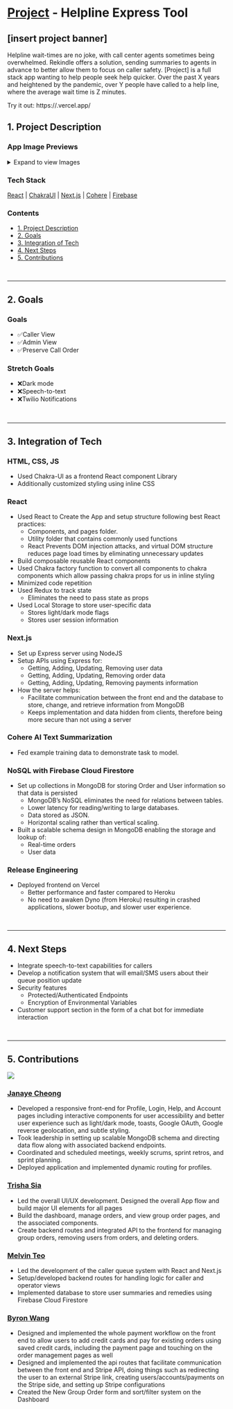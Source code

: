 # [Project](https:) - Helpline Express Tool  
## [insert project banner]

Helpline wait-times are no joke, with call center agents sometimes being overwhelmed. Rekindle offers a solution, sending summaries to agents in advance to better allow them to focus on caller safety. [Project] is a full stack app wanting to help people seek help quicker. Over the past X years and heightened by the pandemic, over Y people have called to a help line, where the average wait time is Z minutes. 

Try it out: https://.vercel.app/
## 1. Project Description 

### App Image Previews
<details>
	<summary>Expand to view Images</summary>
	drag and drop 

</details>

### Tech Stack
[React](https://reactjs.org/) | [ChakraUI](https://chakra-ui.com/) | [Next.js](https://nextjs.org/) | [Cohere](https://cohere.ai/) | [Firebase](https://firebase.google.com/)  

### Contents

-   [1. Project Description](#1-project-description)
-   [2. Goals](#2-goals)
-   [3. Integration of Tech](#3-integration-of-tech)
-   [4. Next Steps](#4-next-steps)
-   [5. Contributions](#5-contributions)

<br/>

---
## 2. Goals

### Goals

- ✅Caller View
- ✅Admin View
- ✅Preserve Call Order 

### Stretch Goals

- ❌Dark mode
- ❌Speech-to-text 
- ❌Twilio Notifications

<br/>

---
## 3. Integration of Tech

### HTML, CSS, JS
- Used Chakra-UI as a frontend React component Library
- Additionally customized styling using inline CSS

### React 
- Used React to Create the App and setup structure following best React practices:
  - Components, and pages folder.
  - Utility folder that contains commonly used functions
  - React Prevents DOM injection attacks, and virtual DOM structure reduces page load times by eliminating unnecessary updates
 - Build composable reusable React components
  - Used Chakra factory function to convert all components to chakra components which allow passing chakra props for us in inline styling
  - Minimized code repetition
- Used Redux to track state
  - Eliminates the need to pass state as props
- Used Local Storage to store user-specific data
  - Stores light/dark mode flags
  - Stores user session information 

### Next.js
- Set up Express server using NodeJS
- Setup APIs using Express for:
  - Getting, Adding, Updating, Removing user data
  - Getting, Adding, Updating, Removing order data
  - Getting, Adding, Updating, Removing payments information 
- How the server helps:
  - Facilitate communication between the front end and the database to store, change, and retrieve information from MongoDB 
  - Keeps implementation and data hidden from clients, therefore being more secure than not using a server

### Cohere AI Text Summarization
- Fed example training data to demonstrate task to model. 

### NoSQL with Firebase Cloud Firestore
- Set up collections in MongoDB for storing Order and User information so that data is persisted
  - MongoDB’s NoSQL eliminates the need for relations between tables.
  - Lower latency for reading/writing to large databases.
  - Data stored as JSON.
  - Horizontal scaling rather than vertical scaling.
- Built a scalable schema design in MongoDB enabling the storage and lookup of:
  - Real-time orders
  - User data

### Release Engineering
- Deployed frontend on Vercel
  - Better performance and faster compared to Heroku
  - No need to awaken Dyno (from Heroku) resulting in crashed applications, slower bootup, and slower user experience.

<br/>

---

## 4. Next Steps
- Integrate speech-to-text capabilities for callers
- Develop a notification system that will email/SMS users about their queue position update
- Security features
  - Protected/Authenticated Endpoints
  - Encryption of Environmental Variables 
- Customer support section in the form of a chat bot for immediate interaction

<br/>

---

## 5. Contributions

[![](https://contrib.rocks/image?repo=EZWin-Clap/FriendDash)](https://github.com/EZWin-Clap/FriendDash/graphs/contributors)

### [Janaye Cheong](https://www.linkedin.com/in/janaye-cheong-105513/)
- Developed a responsive front-end for Profile, Login, Help, and Account pages including interactive components for user accessibility and better user experience such as light/dark mode, toasts, Google OAuth, Google reverse geolocation,  and subtle styling. 
- Took leadership in setting up scalable MongoDB schema and directing data flow along with associated backend endpoints.
- Coordinated and scheduled meetings, weekly scrums, sprint retros, and sprint planning.
- Deployed application and implemented dynamic routing for profiles.

### [Trisha Sia](https://www.linkedin.com/in/trisha-sia/)
- Led the overall UI/UX development. Designed the overall App flow and build major UI elements for all pages
- Build the dashboard, manage orders, and view group order pages, and the associated components.
- Create backend routes and integrated API to the frontend for managing group orders, removing users from orders, and deleting orders. 

### [Melvin Teo](https://www.linkedin.com/in/melvinhteo/)
- Led the development of the caller queue system with React and Next.js
- Setup/developed backend routes for handling logic for caller and operator views 
- Implemented database to store user summaries and remedies using Firebase Cloud Firestore 

### [Byron Wang](https://www.linkedin.com/in/byronwang93/)
- Designed and implemented the whole payment workflow on the front end to allow users to add credit cards and pay for existing orders using saved credit cards, including the payment page and touching on the order management pages as well
- Designed and implemented the api routes that facilitate communication between the front end and Stripe API, doing things such as redirecting the user to an external Stripe link, creating users/accounts/payments on the Stripe side, and setting up Stripe configurations
- Created the New Group Order form and sort/filter system on the Dashboard

